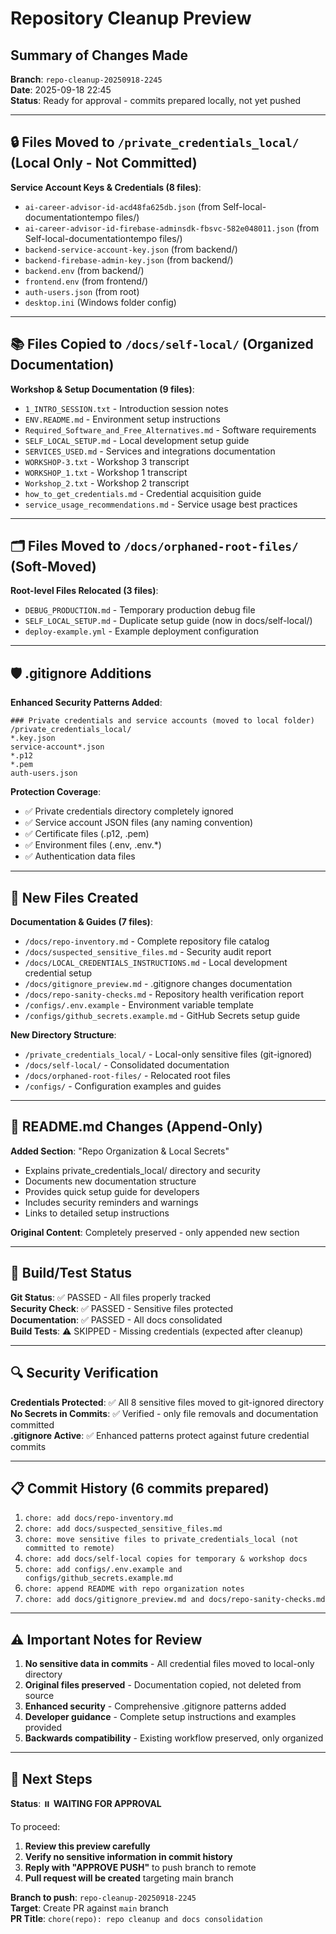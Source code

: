 # Repository Cleanup Preview

## Summary of Changes Made

**Branch**: `repo-cleanup-20250918-2245`  
**Date**: 2025-09-18 22:45  
**Status**: Ready for approval - commits prepared locally, not yet pushed

---

## 🔒 Files Moved to `/private_credentials_local/` (Local Only - Not Committed)

**Service Account Keys & Credentials (8 files)**:
- `ai-career-advisor-id-acd48fa625db.json` (from Self-local-documentationtempo files/)
- `ai-career-advisor-id-firebase-adminsdk-fbsvc-582e048011.json` (from Self-local-documentationtempo files/)
- `backend-service-account-key.json` (from backend/)
- `backend-firebase-admin-key.json` (from backend/)
- `backend.env` (from backend/)
- `frontend.env` (from frontend/)
- `auth-users.json` (from root)
- `desktop.ini` (Windows folder config)

---

## 📚 Files Copied to `/docs/self-local/` (Organized Documentation)

**Workshop & Setup Documentation (9 files)**:
- `1_INTRO_SESSION.txt` - Introduction session notes
- `ENV.README.md` - Environment setup instructions  
- `Required_Software_and_Free_Alternatives.md` - Software requirements
- `SELF_LOCAL_SETUP.md` - Local development setup guide
- `SERVICES_USED.md` - Services and integrations documentation
- `WORKSHOP-3.txt` - Workshop 3 transcript
- `WORKSHOP_1.txt` - Workshop 1 transcript  
- `Workshop_2.txt` - Workshop 2 transcript
- `how_to_get_credentials.md` - Credential acquisition guide
- `service_usage_recommendations.md` - Service usage best practices

---

## 🗂️ Files Moved to `/docs/orphaned-root-files/` (Soft-Moved)

**Root-level Files Relocated (3 files)**:
- `DEBUG_PRODUCTION.md` - Temporary production debug file
- `SELF_LOCAL_SETUP.md` - Duplicate setup guide (now in docs/self-local/)
- `deploy-example.yml` - Example deployment configuration

---

## 🛡️ .gitignore Additions

**Enhanced Security Patterns Added**:
```gitignore
### Private credentials and service accounts (moved to local folder)
/private_credentials_local/
*.key.json
service-account*.json
*.p12
*.pem
auth-users.json
```

**Protection Coverage**:
- ✅ Private credentials directory completely ignored
- ✅ Service account JSON files (any naming convention)
- ✅ Certificate files (.p12, .pem)
- ✅ Environment files (.env, .env.*)
- ✅ Authentication data files

---

## 📁 New Files Created

**Documentation & Guides (7 files)**:
- `/docs/repo-inventory.md` - Complete repository file catalog
- `/docs/suspected_sensitive_files.md` - Security audit report
- `/docs/LOCAL_CREDENTIALS_INSTRUCTIONS.md` - Local development credential setup
- `/docs/gitignore_preview.md` - .gitignore changes documentation
- `/docs/repo-sanity-checks.md` - Repository health verification report
- `/configs/.env.example` - Environment variable template
- `/configs/github_secrets.example.md` - GitHub Secrets setup guide

**New Directory Structure**:
- `/private_credentials_local/` - Local-only sensitive files (git-ignored)
- `/docs/self-local/` - Consolidated documentation
- `/docs/orphaned-root-files/` - Relocated root files
- `/configs/` - Configuration examples and guides

---

## 📝 README.md Changes (Append-Only)

**Added Section**: "Repo Organization & Local Secrets"
- Explains private_credentials_local/ directory and security
- Documents new documentation structure
- Provides quick setup guide for developers
- Includes security reminders and warnings
- Links to detailed setup instructions

**Original Content**: Completely preserved - only appended new section

---

## 🧪 Build/Test Status

**Git Status**: ✅ PASSED - All files properly tracked  
**Security Check**: ✅ PASSED - Sensitive files protected  
**Documentation**: ✅ PASSED - All docs consolidated  
**Build Tests**: ⚠️ SKIPPED - Missing credentials (expected after cleanup)  

---

## 🔍 Security Verification

**Credentials Protected**: ✅ All 8 sensitive files moved to git-ignored directory  
**No Secrets in Commits**: ✅ Verified - only file removals and documentation committed  
**.gitignore Active**: ✅ Enhanced patterns protect against future credential commits  

---

## 📋 Commit History (6 commits prepared)

1. `chore: add docs/repo-inventory.md`
2. `chore: add docs/suspected_sensitive_files.md` 
3. `chore: move sensitive files to private_credentials_local (not committed to remote)`
4. `chore: add docs/self-local copies for temporary & workshop docs`
5. `chore: add configs/.env.example and configs/github_secrets.example.md`
6. `chore: append README with repo organization notes`
7. `chore: add docs/gitignore_preview.md and docs/repo-sanity-checks.md`

---

## ⚠️ Important Notes for Review

1. **No sensitive data in commits** - All credential files moved to local-only directory
2. **Original files preserved** - Documentation copied, not deleted from source
3. **Enhanced security** - Comprehensive .gitignore patterns added
4. **Developer guidance** - Complete setup instructions and examples provided
5. **Backwards compatibility** - Existing workflow preserved, only organized

---

## 🚀 Next Steps

**Status**: ⏸️ **WAITING FOR APPROVAL**

To proceed:
1. **Review this preview carefully**
2. **Verify no sensitive information in commit history** 
3. **Reply with "APPROVE PUSH"** to push branch to remote
4. **Pull request will be created** targeting main branch

**Branch to push**: `repo-cleanup-20250918-2245`  
**Target**: Create PR against `main` branch  
**PR Title**: `chore(repo): repo cleanup and docs consolidation`